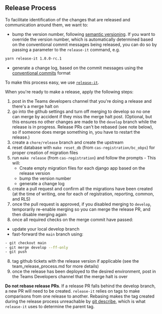 ## Release Process

To facilitate identification of the changes that are released and communication around them, we want to:

- bump the version number, following [semantic versioning](https://semver.org/). If you want to override the version number, which is automatically determined based on the conventional commit messages being released, you can do so by passing a parameter to the `release-it` command, e.g.

```bash
yarn release-it 1.0.0-rc.1
```

- generate a change log, based on the commit messages using the [conventional commits](https://www.conventionalcommits.org/en/v1.0.0/) format

To make this process easy, we use [`release-it`](https://github.com/release-it/release-it).

When you're ready to make a release, apply the following steps:

1. post in the Teams developers channel that you're doing a release and there's a merge halt on
2. go into the github settings and turn off merging to develop so no one can merge by accident if they miss the merge halt post. (Optional, but this ensures no other changes are made to the `develop` branch while the release is in progress. Release PRs can't be rebased (see note below), so if someone does merge something in, you have to restart the release.)
3. create a `chore/release` branch and create the upstream
4. reset database with `make reset_db` (from `cas-registration/bc_obps`) for proper creation of migration files
5. run `make release` (from `cas-registration`) and follow the prompts - This will:
   - Create empty migration files for each django app based on the release version
   - bump the version number
   - generate a change log
6. create a pull request and confirm all the migrations have been created (at the time of writing, one for each of registration, reporting, common, and RLS)
7. once the pull request is approved, if you disabled merging to `develop`, temporarily re-enable merging so you can merge the release PR, and then disable merging again
8. once all required checks on the merge commit have passed:

- update your local develop branch
- fast-forward the `main` branch using:

```bash
- git checkout main
- git merge develop --ff-only
- git push
```

8. tag github tickets with the release version if applicable (see the team_release_process.md for more details)
9. once the release has been deployed to the desired environment, post in the Teams Developers channel that the merge halt is over

**Do not rebase release PRs**. If a release PR falls behind the develop branch, a new PR will need to be created. `release-it` relies on tags to make comparisons from one release to another. Rebasing makes the tag created during the release process unreachable by [git describe](https://git-scm.com/docs/git-describe), which is what `release-it` uses to determine the parent tag.
